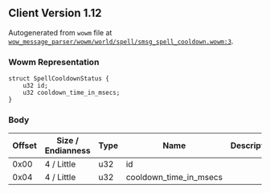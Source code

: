 ## Client Version 1.12

Autogenerated from `wowm` file at [`wow_message_parser/wowm/world/spell/smsg_spell_cooldown.wowm:3`](https://github.com/gtker/wow_messages/tree/main/wow_message_parser/wowm/world/spell/smsg_spell_cooldown.wowm#L3).

### Wowm Representation
```rust,ignore
struct SpellCooldownStatus {
    u32 id;
    u32 cooldown_time_in_msecs;
}
```
### Body
| Offset | Size / Endianness | Type | Name | Description |
| ------ | ----------------- | ---- | ---- | ----------- |
| 0x00 | 4 / Little | u32 | id |  |
| 0x04 | 4 / Little | u32 | cooldown_time_in_msecs |  |
